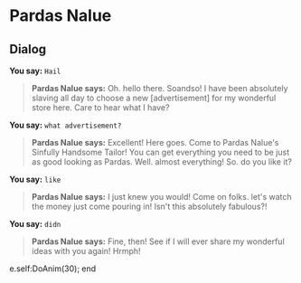 # Pardas Nalue


## Dialog

**You say:** `Hail`



>**Pardas Nalue says:** Oh. hello there. Soandso!  I have been absolutely slaving all day to choose a new [advertisement] for my wonderful store here.  Care to hear what I have?

**You say:** `what advertisement?`



>**Pardas Nalue says:** Excellent!  Here goes.  Come to Pardas Nalue's Sinfully Handsome Tailor!  You can get everything you need to be just as good looking as Pardas.  Well. almost everything!  So. do you like it?

**You say:** `like`



>**Pardas Nalue says:** I just knew you would!  Come on folks. let's watch the money just come pouring in!  Isn't this absolutely fabulous?!

**You say:** `didn`



>**Pardas Nalue says:** Fine, then!  See if I will ever share my wonderful ideas with you again!  Hrmph!


e.self:DoAnim(30);
end





